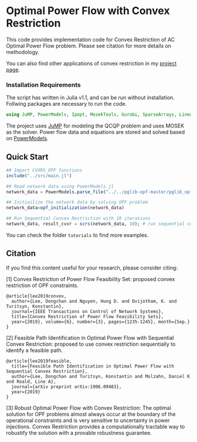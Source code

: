 # Optimal Power Flow with Convex Restriction

This code provides implementation code for Convex Restriction of AC Optimal Power Flow problem. Please see citation for more details on methodology.

You can also find other applications of convex restriction in my [project page](https://dclee131.github.io/research/2019/10/07/CVXRS.html).

### Installation Requirements

The script has written in Julia v1.1, and can be run without installation. 
Follwing packages are necessary to run the code.

```julia
using JuMP, PowerModels, Ipopt, MosekTools, Gurobi, SparseArrays, LinearAlgebra, Plots
```
The project uses [JuMP](https://github.com/JuliaOpt/JuMP.jl) for modeling the QCQP problem and uses MOSEK as the solver.
Power flow data and equations are stored and solved based on [PowerModels](https://github.com/lanl-ansi/PowerModels.jl).

## Quick Start


```julia
## Import CVXRS_OPF functions
include("../src/main.jl")

## Read network data using PowerModels.jl
network_data = PowerModels.parse_file("../../pglib-opf-master/pglib_opf_case118_ieee.m");

## Initiailize the network data by solving OPF problem
network_data=opf_initialization(network_data)

## Run Sequential Convex Restriction with 10 iterations
network_data, result_cvxr = scrs(network_data, 10); # run sequential convex restriction
```

You can check the folder `tutorials` to find more examples.

## Citation

If you find this content useful for your research, please consider citing: 

[1] Convex Restriction of Power Flow Feasibility Set: proposed convex restriction of OPF constraints.

    @article{lee2019convex,
      author={Lee, Dongchan and Nguyen, Hung D. and Dvijotham, K. and Turitsyn, Konstantin},
      journal={IEEE Transactions on Control of Network Systems},
      title={Convex Restriction of Power Flow Feasibility Sets},
      year={2019}, volume={6}, number={3}, pages={1235-1245}, month={Sep.}
    }

[2] Feasible Path Identification in Optimal Power Flow with Sequential Convex Restriction: proposed to use convex restriction sequentially to identify a feasible path.

    @article{lee2019feasible,
      title={Feasible Path Identification in Optimal Power Flow with Sequential Convex Restriction},
      author={Lee, Dongchan and Turitsyn, Konstantin and Molzahn, Daniel K and Roald, Line A},
      journal={arXiv preprint arXiv:1906.09483},
      year={2019}
    }

[3] Robust Optimal Power Flow with Convex Restriction: The optimal solution for OPF problems almost always occur at the boundary of the operational constraints and is very sensitive to uncertainty in power injections. Convex Restriction provides a computationally tractable way to robustify the solution with a provable robustness guarantee.

